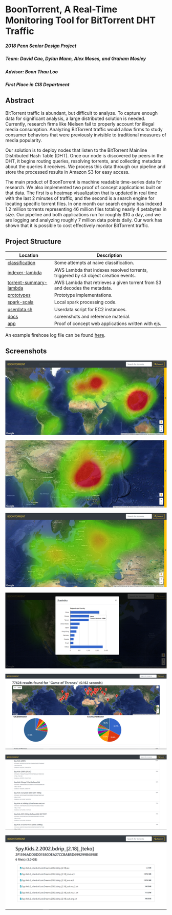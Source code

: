 # BoonTorrent, A Real-Time Monitoring Tool for BitTorrent DHT Traffic

##### 2018 Penn Senior Design Project

##### Team: David Cao, Dylan Mann, Alex Moses, and Graham Mosley

##### Advisor: Boon Thau Loo

##### First Place in CIS Department

## Abstract

BitTorrent traffic is abundant, but difficult to analyze. To capture enough data for significant analysis, a large distributed solution is needed. Currently, research firms like Nielsen fail to properly account for illegal media consumption. Analyzing BitTorrent traffic would allow firms to study consumer behaviors that were previously invisible to traditional measures of media popularity.

Our solution is to deploy nodes that listen to the BitTorrent Mainline Distributed Hash Table (DHT).  Once our node is discovered by peers in the DHT, it begins routing queries, resolving torrents, and collecting metadata about the queries it receives. We process this data through our pipeline and store the processed results in Amazon S3 for easy access.

The main product of BoonTorrent is machine readable time-series data for research. We also implemented two proof of concept applications built on that data.  The first is a heatmap visualization that is updated in real time with the last 2 minutes of traffic, and the second is a search engine for locating specific torrent files. In one month our search engine has indexed 1.2 million torrents representing 46 million files totaling nearly 4 petabytes in size.  Our pipeline and both applications run for roughly $10 a day, and we are logging and analyzing roughly 7 million data points daily.  Our work has shown that it is possible to cost effectively monitor BitTorrent traffic.

## Project Structure

| Location | Description |
|----------|-------------|
| [classification](/classification) | Some attempts at naive classification. |
| [indexer-lambda](/indexer-lambda) | AWS Lambda that indexes resolved torrents, triggered by s3 object creation events. |
| [torrent-summary-lambda](/torrent-summary-lambda) | AWS Lambda that retrieves a given torrent from S3 and decodes the metadata. |
| [prototypes](/prototypes) | Prototype implementations. |
| [spark-scala](/spark-scala) | Local spark processing code. |
| [userdata.sh](/userdata.sh) | Userdata script for EC2 instances. |
| [docs](/docs) | screenshots and reference material. |
| [app](/app) | Proof of concept web applications written with ejs. |

An example firehose log file can be found [here](docs/boonlog-firehose-1-2018-04-30-17-59-50-13ee9501-0921-45ef-a0af-23e9cc13f023).

## Screenshots

![World Map][map1]

![Asia Map][map2]

![Europe Map][map3]

![Statistics][stats]

![Search][search1]

![Search Results][search2]

![Individual Search Result][search3]

[map1]: /docs/map.PNG "World Map"
[map2]: /docs/map2.PNG "Asia Map"
[map3]: /docs/map3.PNG "Europe Map"
[stats]: /docs/stats.PNG "Country Statistics"
[search1]: /docs/search1.PNG "Search Page"
[search2]: /docs/search2.PNG "Search Results"
[search3]: /docs/search3.PNG "Individual Search Result"

